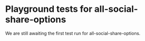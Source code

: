 # Playground tests for all-social-share-options
We are still awaiting the first test run for all-social-share-options.
